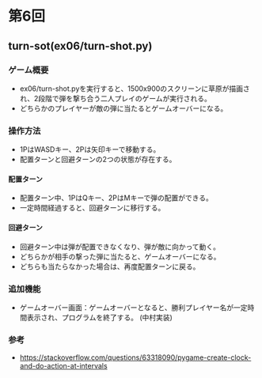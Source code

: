 # 第6回
## turn-sot(ex06/turn-shot.py)
### ゲーム概要
- ex06/turn-shot.pyを実行すると、1500x900のスクリーンに草原が描画され、2段階で弾を撃ち合う二人プレイのゲームが実行される。
- どちらかのプレイヤーが敵の弾に当たるとゲームオーバーになる。

### 操作方法
- 1PはWASDキー、2Pは矢印キーで移動する。
- 配置ターンと回避ターンの2つの状態が存在する。
#### 配置ターン
- 配置ターン中、1PはQキー、2PはMキーで弾の配置ができる。
- 一定時間経過すると、回避ターンに移行する。
#### 回避ターン
- 回避ターン中は弾が配置できなくなり、弾が敵に向かって動く。
- どちらかが相手の撃った弾に当たると、ゲームオーバーになる。
- どちらも当たらなかった場合は、再度配置ターンに戻る。

### 追加機能
- ゲームオーバー画面：ゲームオーバーとなると、勝利プレイヤー名が一定時間表示され、プログラムを終了する。 (中村実装)

### 参考
- https://stackoverflow.com/questions/63318090/pygame-create-clock-and-do-action-at-intervals